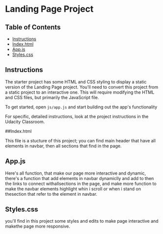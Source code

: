 # Landing Page Project

## Table of Contents

* [Instructions](#instructions)
* [Index.html](#Index.html)
* [App.js](#App.js)
* [Styles.css](#Styles.css)



## Instructions

The starter project has some HTML and CSS styling to display a static version of the Landing Page project. You'll need to convert this project from a static project to an interactive one. This will require modifying the HTML and CSS files, but primarily the JavaScript file.

To get started, open `js/app.js` and start building out the app's functionality

For specific, detailed instructions, look at the project instructions in the Udacity Classroom.

##Index.html

This file is a stucture of this project; you can find main header that have all elements in navbar, then all sections that find in the page.

## App.js

Here's all function, that make our page more interactive and dynamic, there's a function that add elements in navbar dynamiclly and add to then the links to connect withallsections in the page, and make more function to make the navbar elements highlight whin i scroll or when i stand on thesection that refer to the element in navbar.

## Styles.css

you'll find in this project some styles and edits to make page interactive and makethe page more responsive.


